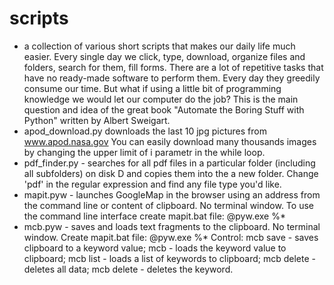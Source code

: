 # scripts
- a collection of various short scripts that makes our daily life much easier. 
Every single day we click, type, download, organize files and folders, search for them, fill forms. There are a lot of repetitive tasks that have no ready-made software to perform them. Every day they greedily consume our time. But what if using a little bit of programming knowledge we would let our computer do the job? This is the main question and idea of the great book "Automate the Boring Stuff with Python" written by Albert Sweigart.
- apod_download.py downloads the last 10 jpg pictures from www.apod.nasa.gov You can easily download many thousands images by changing the upper limit of i parametr in the while loop.
- pdf_finder.py - searches for all pdf files in a particular folder (including all subfolders) on disk D and copies them into the a new  folder. Change 'pdf' in the regular expression and find any file type you'd like.
- mapit.pyw - launches GoogleMap in the browser using an address from the command line or content of clipboard. No terminal window. To use the command line interface create mapit.bat file: @pyw.exe <path to mapit.pyw> %*
- mcb.pyw - saves and loads text fragments to the clipboard. No terminal window. Create mapit.bat file: @pyw.exe <path to mapit.pyw> %* Control: mcb save <keyword> - saves clipboard to a keyword value; mcb <keyword> - loads the keyword value to clipboard; mcb list - loads a list of keywords to clipboard; mcb delete - deletes all data; mcb delete <keyword> - deletes the keyword.
